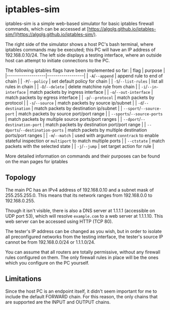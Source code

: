# iptables-sim

iptables-sim is a simple web-based simulator for basic iptables firewall commands, which can be accessed at [https://algolg.github.io/iptables-sim/](https://algolg.github.io/iptables-sim/).

The right side of the simulator shows a host PC's bash terminal, where iptables commands may be executed; this PC will have an IP address of 192.168.0.10/24. The left side displays a testing interface, where an outside host can attempt to initiate connections to the PC.

The following iptables flags have been implemented so far:
| flag              |  purpose         |
|-------------------|------------------|
| `-A`/`--append`   | append rule to end of chain |
| `-P`/`--policy`   | set default policy for chain |
| `-S`/`--list-rules` | list all rules in chain |
| `-D`/`--delete`   | delete matchine rule from chain |
| `-i`/`--in-interface` | match packets by ingress interface |
| `-o`/`--out-interface` | match packets by egress interface | 
| `-p`/`--protocol` | match packets by protocol |
| `-s`/`--source`   | match packets by source ip/subnet |
| `-d`/`--destination` | match packets by destination ip/subnet |
| `--sport`/`--source-port` | match packets by source port/port range |
| `--sports`/`--source-ports` | match packets by multiple source ports/port ranges |
| `--dport`/`--destination-port` | match packets by destination port/port range |
| `--dports`/`--destination-ports` | match packets by multiple destination ports/port ranges |
| `-m`/`--match`    | used with argument `conntrack` to enable stateful inspection or `multiport` to match multiple ports |
| `--ctstate`       | match packets with the selected state |
| `-j`/`--jump`     | set target action for rule |

More detailed information on commands and their purposes can be found on the man pages for iptables

## Topology

The main PC has an IPv4 address of 192.168.0.10 and a subnet mask of 255.255.255.0. This means that its network ranges from 192.168.0.0 to 192.168.0.255.

Though it isn't visible, there is also a DNS server at 1.1.1.1 (accessible on UDP port 53), which will resolve `example.com` to a web server at 1.1.1.10. This web server can be accessed using HTTP (TCP 80).

The tester's IP address can be changed as you wish, but in order to isolate all preconfigured networks from the testing interface, the tester's source IP cannot be from 192.168.0.0/24 or 1.1.1.0/24.

You can assume that all routers are totally permissive, without any firewall rules configured on them. The only firewall rules in place will be the ones which you configure on the PC yourself.

## Limitations

Since the host PC is an endpoint itself, it didn't seem important for me to include the default FORWARD chain. For this reason, the only chains that are supported are the INPUT and OUTPUT chains.
